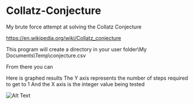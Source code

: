 # Collatz-Conjecture
My brute force attempt at solving the Collatz Conjecture

https://en.wikipedia.org/wiki/Collatz_conjecture

This program will create a directory in your user folder\My Documents\Temp\conjecture.csv

From there you can 

Here is graphed results
The Y axis represents the number of steps required to get to 1
And the X axis is the integer value being tested

![Alt Text](https://i.gyazo.com/4e7e60edea85131039bc39feb9c8a279.png)